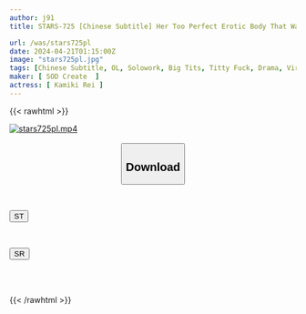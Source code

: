 ```yaml
---
author: j91
title: STARS-725 [Chinese Subtitle] Her Too Perfect Erotic Body That Was Made For The First Time In A Sudden Guerrilla Downpour Was Discovered! I Can't Stand It Anymore And Rub My Breasts! I Kept Flirting And Flirting Until The Morning! ! Rei Kamiki

url: /was/stars725pl
date: 2024-04-21T01:15:00Z
image: "stars725pl.jpg"
tags: [Chinese Subtitle, OL, Solowork, Big Tits, Titty Fuck, Drama, Virgin Man	]
maker: [ SOD Create  ]
actress: [ Kamiki Rei ]
---
```



{{< rawhtml >}}

<div class="video" data-videoid="M7q0DGxMGyTm3QQ">
    <a href="javascript:;">
        <img src="/was/stars725pl/stars725pl.jpg" width="WIDTH" height="HEIGHT" alt="stars725pl.mp4" loading="lazy">
    </a>
</div>

<script type="text/javascript" src="https://j91.asia/asset/on-demand-st.js"></script>

<br>
  <link rel="stylesheet" href="https://j91.asia/asset/bs5.css">
  
  <center>
  <button class="btn btn-primary" type="button" data-bs-toggle="collapse" data-bs-target=".multi-collapse" aria-expanded="false" aria-controls="multiCollapseExample1 multiCollapseExample2"><h2>Download</h2></button></center>
</p>
<div class="row">
  <div class="col">
    <div class="collapse multi-collapse" id="multiCollapseExample1">
      <div class="card card-body">
	      	      <br>
<div class="buttons">  
<p><a href="https://streamtape.to/v/M7q0DGxMGyTm3QQ" target="_blank"><button class="btn-hover color-3"><i class="fa fa-download"></i> ST</button></a></p></div>
    </div>
  </div>
</div>
  <div class="col">
    <div class="collapse multi-collapse" id="multiCollapseExample2">
      <div class="card card-body">
	      <br>
<div class="buttons">
<p><a href="https://rubystm.com/w5qgyc3mj68y" target="_blank"><button class="btn-hover color-9"><i class="fa fa-download"></i> SR</button></a></p></div>
<br><br>
      </div>
    </div>
  </div>
</div>

{{< /rawhtml >}}